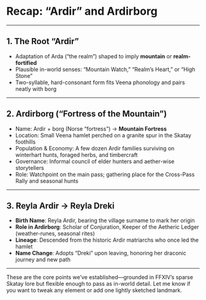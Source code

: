 # Recap: “Ardir” and Ardirborg

---

## 1. The Root “Ardir”

- Adaptation of Arda (“the realm”) shaped to imply **mountain** or **realm-fortified**
- Plausible in-world senses: “Mountain Watch,” “Realm’s Heart,” or “High Stone”
- Two-syllable, hard-consonant form fits Veena phonology and pairs neatly with borg

---

## 2. Ardirborg (“Fortress of the Mountain”)

- Name: Ardir + borg (Norse “fortress”) → **Mountain Fortress**
- Location: Small Veena hamlet perched on a granite spur in the Skatay foothills
- Population & Economy: A few dozen Ardir families surviving on winterhart hunts, foraged herbs, and timbercraft
- Governance: Informal council of elder hunters and aether-wise storytellers
- Role: Watchpoint on the main pass; gathering place for the Cross-Pass Rally and seasonal hunts

---

## 3. Reyla Ardir → Reyla Dreki

- **Birth Name**: Reyla Ardir, bearing the village surname to mark her origin
- **Role in Ardirborg**: Scholar of Conjuration, Keeper of the Aetheric Ledger (weather-runes, seasonal rites)
- **Lineage**: Descended from the historic Ardir matriarchs who once led the hamlet
- **Name Change**: Adopts “Dreki” upon leaving, honoring her draconic journey and new path

---

These are the core points we’ve established—grounded in FFXIV’s sparse Skatay lore but flexible enough to pass as in-world detail. Let me know if you want to tweak any element or add one lightly sketched landmark.